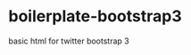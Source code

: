 # boilerplate-bootstrap3
basic html for twitter bootstrap 3
<!doctype html>

<html lang="en">
<head>
  <meta charset="utf-8">

  <title>this is title</title>
  <meta name="description" content="The HTML5 ">
  <meta name="author" content="SitePoint">

  <link rel="stylesheet" href="css/styles.css?v=1.0">

</head>

<body>
  <script src="js/scripts.js"></script>
</body>
</html>
